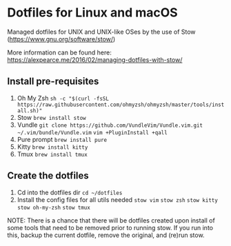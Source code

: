 # Dotfiles for Linux and macOS

Managed dotfiles for UNIX and UNIX-like OSes by the use of Stow (https://www.gnu.org/software/stow/)

More information can be found here: https://alexpearce.me/2016/02/managing-dotfiles-with-stow/

## Install pre-requisites
1. Oh My Zsh 
  `sh -c "$(curl -fsSL https://raw.githubusercontent.com/ohmyzsh/ohmyzsh/master/tools/install.sh)"`
2. Stow
  `brew install stow`
3. Vundle
  `git clone https://github.com/VundleVim/Vundle.vim.git ~/.vim/bundle/Vundle.vim`
  `vim +PluginInstall +qall`
4. Pure prompt
  `brew install pure`
5. Kitty
  `brew install kitty`
6. Tmux
  `brew install tmux`

## Create the dotfiles
1. Cd into the dotfiles dir
  `cd ~/dotfiles`
2. Install the config files for all utils needed
  `stow vim`
  `stow zsh`
  `stow kitty`
  `stow oh-my-zsh`
  `stow tmux`

NOTE: There is a chance that there will be dotfiles created upon install of some tools that need to be removed prior to running stow. If you run into this, backup the current dotfile, remove the original, and (re)run stow.

